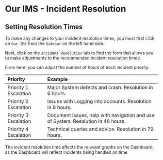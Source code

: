 # Our IMS - Incident Resolution

## Setting Resolution Times

To make any changes to your incident resolution times, you must first click on `Our IMS` from the `Sidebar` on the left hand side.

Next, click on the `Incident Resolution` tab to find the form that allows you to make adjustments to the recommended incident resolution times.

From here, you can adjust the number of hours of each incident priority.

| Priority 				| Example 																			|
| :-------------------- | :-------------------------------------------------------------------------------- |
| Priority 1 Escalation | Major System defects and crash. Resolution in 6 hours. 							|
| Priority 2 Escalation | Issues with Logging into accounts. Resolution in 9 hours. 						|
| Priority 3 Escalation | Document issues, help with navigation and use of System. Resolution in 48 hours.	|
| Priority 4 Escalation | Technical queries and advice. Resolution in 72 hours.								|

The incident resolution time affects the relevant graphs on the Dashboard, as the Dashboard will reflect incidents being handled on time.